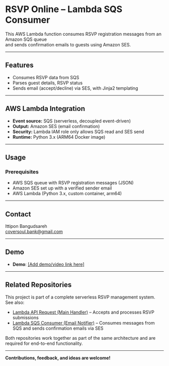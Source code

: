 # RSVP Online – Lambda SQS Consumer

This AWS Lambda function consumes RSVP registration messages from an Amazon SQS queue  
and sends confirmation emails to guests using Amazon SES.

---

## Features

- Consumes RSVP data from SQS
- Parses guest details, RSVP status
- Sends email (accept/decline) via SES, with Jinja2 templating

---

## AWS Lambda Integration

- **Event source:** SQS (serverless, decoupled event-driven)
- **Output:** Amazon SES (email confirmation)
- **Security:** Lambda IAM role only allows SQS read and SES send
- **Runtime:** Python 3.x (ARM64 Docker image)

---

## Usage

### Prerequisites

- AWS SQS queue with RSVP registration messages (JSON)
- Amazon SES set up with a verified sender email
- AWS Lambda (Python 3.x, custom container, arm64)

---

## Contact

Ittipon Bangudsareh\
[coversoul.bank@gmail.com](mailto:coversoul.bank@gmail.com)

---

## Demo

- **Demo**: [\[Add demo/video link here\]](https://youtu.be/1c4nMngYk-U)

---

## Related Repositories

This project is part of a complete serverless RSVP management system.  
See also:

- [Lambda API Request (Main Handler)](https://github.com/your-username/lambda-api-request) – Accepts and processes RSVP submissions
- [Lambda SQS Consumer (Email Notifier)](https://github.com/your-username/lambda-sqs-consumer) – Consumes messages from SQS and sends confirmation emails via SES

Both repositories work together as part of the same architecture and are required for end-to-end functionality.

---

**Contributions, feedback, and ideas are welcome!**
